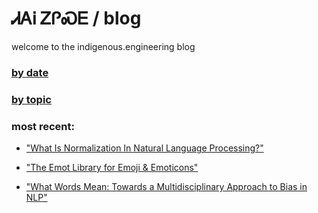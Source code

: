 # ᏗᎪᎥ ᏃᎵᏍᎬ / blog

welcome to the indigenous.engineering blog

### [by date](https://indigenousengineering.github.io/blog/by-date.html)

### [by topic](https://indigenousengineering.github.io/blog/by-topic.html)

### most recent:

* ["What Is Normalization In Natural Language Processing?"](https://indigenous.engineering/blog/posts/what-is-normalization.html)

* ["The Emot Library for Emoji & Emoticons"](https://indigenous.engineering/blog/posts/Emot-library.html)

* ["What Words Mean: Towards a Multidisciplinary Approach to Bias in NLP"](https://IndigenousEngineering.github.io/blog/posts/what_words_mean.html)
